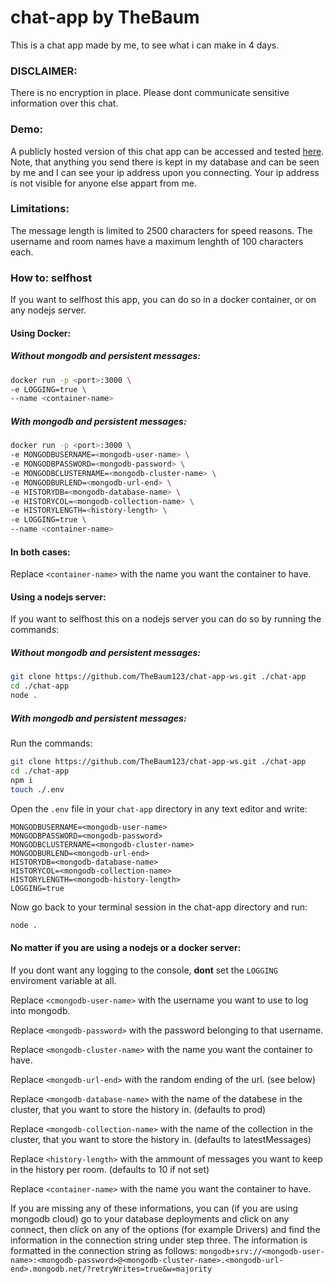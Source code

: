 # chat-app by TheBaum
This is a chat app made by me, to see what i can make in 4 days.
### DISCLAIMER:
There is no encryption in place. Please dont communicate sensitive information over this chat.
### Demo:
A publicly hosted version of this chat app can be accessed and tested [here](https://chat-app-6bnk.onrender.com/). Note, that anything you send there is kept in my database and can be seen by me and I can see your ip address upon you connecting. Your ip address is not visible for anyone else appart from me.
### Limitations:
The message length is limited to 2500 characters for speed reasons. The username and room names have a maximum lenghth of 100 characters each.
### How to: selfhost
If you want to selfhost this app, you can do so in a docker container, or on any nodejs server.

#### Using Docker:
##### Without mongodb and persistent messages:
```sh
docker run -p <port>:3000 \
-e LOGGING=true \
--name <container-name>
```

##### With mongodb and persistent messages:
```sh
docker run -p <port>:3000 \
-e MONGODBUSERNAME=<mongodb-user-name> \
-e MONGODBPASSWORD=<mongodb-password> \
-e MONGODBCLUSTERNAME=<mongodb-cluster-name> \
-e MONGODBURLEND=<mongodb-url-end> \
-e HISTORYDB=<mongodb-database-name> \
-e HISTORYCOL=<mongodb-collection-name> \
-e HISTORYLENGTH=<history-length> \
-e LOGGING=true \
--name <container-name>
```

#### In both cases:
Replace `<container-name>` with the name you want the container to have.

#### Using a nodejs server:
If you want to selfhost this on a nodejs server you can do so by running the commands:
##### Without mongodb and persistent messages:
```sh
git clone https://github.com/TheBaum123/chat-app-ws.git ./chat-app
cd ./chat-app
node .
```
##### With mongodb and persistent messages:
Run the commands:
```sh
git clone https://github.com/TheBaum123/chat-app-ws.git ./chat-app
cd ./chat-app
npm i
touch ./.env
```
Open the `.env` file in your `chat-app` directory in any text editor and write:
```
MONGODBUSERNAME=<mongodb-user-name>
MONGODBPASSWORD=<mongodb-password>
MONGODBCLUSTERNAME=<mongodb-cluster-name>
MONGODBURLEND=<mongodb-url-end>
HISTORYDB=<mongodb-database-name>
HISTORYCOL=<mongodb-collection-name>
HISTORYLENGTH=<mongodb-history-length>
LOGGING=true
```
Now go back to your terminal session in the chat-app directory and run:
```sh
node .
```
#### No matter if you are using a nodejs or a docker server:

If you dont want any logging to the console, **dont** set the `LOGGING` enviroment variable at all.

Replace `<cmongodb-user-name>` with the username you want to use to log into mongodb.

Replace `<mongodb-password>` with the password belonging to that username.

Replace `<mongodb-cluster-name>` with the name you want the container to have.

Replace `<mongodb-url-end>` with the random ending of the url. (see below)

Replace `<mongodb-database-name>` with the name of the databese in the cluster, that you want to store the history in. (defaults to prod)

Replace `<mongodb-collection-name>` with the name of the collection in the cluster, that you want to store the history in. (defaults to latestMessages)

Replace `<history-length>` with the ammount of messages you want to keep in the history per room. (defaults to 10 if not set)

Replace `<container-name>` with the name you want the container to have.

If you are missing any of these informations, you can (if you are using mongodb cloud) go to your database deployments and click on any connect, then click on any of the options (for example Drivers) and  find the information in the connection string under step three. The information is formatted in the connection string as follows:
`mongodb+srv://<mongodb-user-name>:<mongodb-password>@<mongodb-cluster-name>.<mongodb-url-end>.mongodb.net/?retryWrites=true&w=majority`